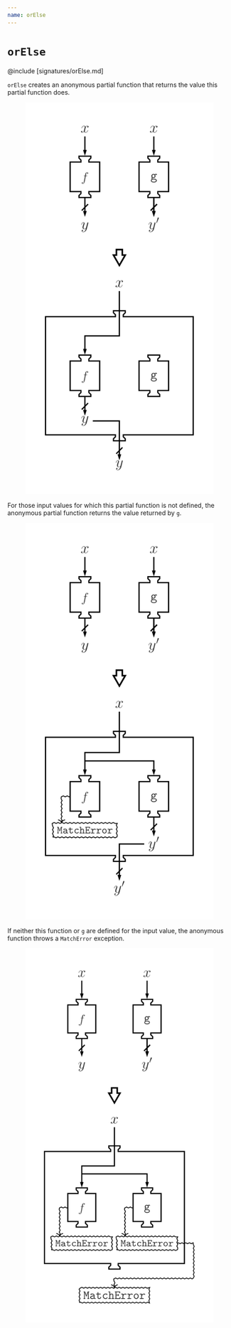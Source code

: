 ```yaml
---
name: orElse
---
```


# `orElse`

@include [signatures/orElse.md]

`orElse` creates an anonymous partial function that returns the value this partial function does.

<figure class="diagram">
  <img src="images/orElse.svg" alt="orElse function">
  <!-- <figcaption class="diagram-desc"></figcaption> -->
</figure>

For those input values for which this partial function is not defined, the anonymous partial function returns the value returned by `g`.

<figure class="diagram">
  <img src="images/orElse.2.svg" alt="orElse function">
  <!-- <figcaption class="diagram-desc"></figcaption> -->
</figure>

If neither this function or `g` are defined for the input value, the anonymous function throws a `MatchError` exception.

<figure class="diagram">
  <img src="images/orElse.3.svg" alt="orElse function">
  <!-- <figcaption class="diagram-desc"></figcaption> -->
</figure>
